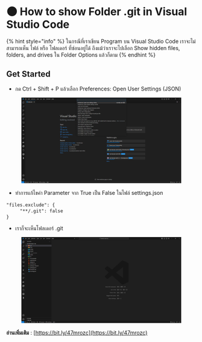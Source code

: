 # 🌑 How to show Folder .git in Visual Studio Code

{% hint style="info" %}
ในกรณีที่เราเขียน Program บน Visual Studio Code เราจะไม่สามารถเห็น ไฟล์ หรือ โฟลเดอร์ ที่ซ่อนอยู่ได้ ถึงแม้ว่าเราจะไปเลือก Show hidden files, folders, and drives ใน Folder Options แล้วก็ตาม
{% endhint %}

## **Get Started**

* กด Ctrl + Shift + P แล้วเลือก Preferences: Open User Settings (JSON)

<figure><img src="../../../.gitbook/assets/vscode-git-01.png" alt=""><figcaption></figcaption></figure>

* ทำการแก้ไขค่า Parameter จาก True เป็น False ในไฟล์ settings.json

```
"files.exclude": {
     "**/.git": false
}
```

* เราก็จะเห็นโฟลเดอร์ .git

<figure><img src="../../../.gitbook/assets/vscode-git-02.png" alt=""><figcaption></figcaption></figure>

**อ่านเพิ่มเติม** : [https://bit.ly/47mrozc](https://bit.ly/47mrozc)
